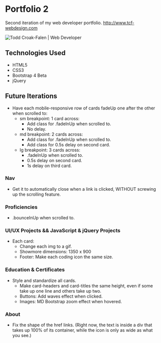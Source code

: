# Portfolio 2

Second iteration of my web developer portfolio. http://www.tcf-webdesign.com

![Todd Croak-Falen | Web Developer](https://github.com/toddcf/portfolio2/blob/master/assets/video/tcf-webdesign.gif "Todd Croak-Falen | Web Developer")

## Technologies Used

- HTML5
- CSS3
- Bootstrap 4 Beta
- jQuery

## Future Iterations

- Have each mobile-responsive row of cards fadeUp one after the other when scrolled to:
	- sm breakpoint: 1 card across:
	  - Add class for .fadeInUp when scrolled to.
	  - No delay.
	- md breakpoint: 2 cards across:
	  - Add class for .fadeInUp when scrolled to.
	  - Add class for 0.5s delay on second card.
	- lg breakpoint: 3 cards across:
	  - .fadeInUp when scrolled to.
	  - 0.5s delay on second card.
	  - 1s delay on third card.

### Nav

- Get it to automatically close when a link is clicked, WITHOUT screwing up the scrolling feature.

### Proficiencies

- .bounceInUp when scrolled to.

### UI/UX Projects && JavaScript & jQuery Projects

- Each card:
	- Change each img to a gif.
	- Showmore dimensions: 1350 x 900
	- Footer: Make each coding icon the same size.

### Education & Certificates

- Style and standardize all cards.
	- Make card-headers and card-titles the same height, even if some take up one line and others take up two.
	- Buttons: Add waves effect when clicked.
	- Images: MD Bootstrap zoom effect when hovered.

### About

- Fix the shape of the href links. (Right now, the text is inside a div that takes up 100% of its container, while the icon is only as wide as what you see.)
